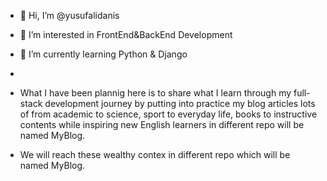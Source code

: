 - 👋 Hi, I’m @yusufalidanis
- 👀 I’m interested in FrontEnd&BackEnd Development
- 🌱 I’m currently learning Python & Django
- 
- What I have been plannig here is to share what I learn through my full-stack development journey by putting into practice my blog articles lots of from academic to science, sport to everyday life, books to instructive contents while inspiring new English learners in different repo will be named MyBlog.

- We will reach these wealthy contex in different repo which will be named MyBlog.

<!---
yusufalidanis/yusufalidanis is a ✨ special ✨ repository because its `README.md` (this file) appears on your GitHub profile.
You can click the Preview link to take a look at your changes.
--->
